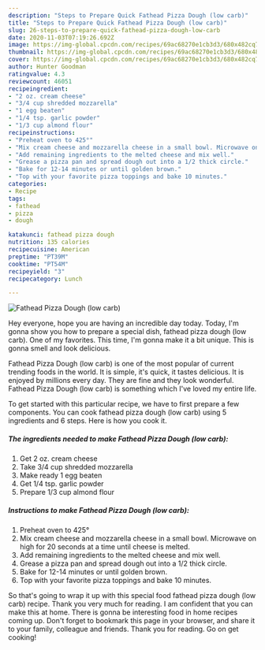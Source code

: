 ```yaml
---
description: "Steps to Prepare Quick Fathead Pizza Dough (low carb)"
title: "Steps to Prepare Quick Fathead Pizza Dough (low carb)"
slug: 26-steps-to-prepare-quick-fathead-pizza-dough-low-carb
date: 2020-11-03T07:19:26.692Z
image: https://img-global.cpcdn.com/recipes/69ac68270e1cb3d3/680x482cq70/fathead-pizza-dough-low-carb-recipe-main-photo.jpg
thumbnail: https://img-global.cpcdn.com/recipes/69ac68270e1cb3d3/680x482cq70/fathead-pizza-dough-low-carb-recipe-main-photo.jpg
cover: https://img-global.cpcdn.com/recipes/69ac68270e1cb3d3/680x482cq70/fathead-pizza-dough-low-carb-recipe-main-photo.jpg
author: Hunter Goodman
ratingvalue: 4.3
reviewcount: 46051
recipeingredient:
- "2 oz. cream cheese"
- "3/4 cup shredded mozzarella"
- "1 egg beaten"
- "1/4 tsp. garlic powder"
- "1/3 cup almond flour"
recipeinstructions:
- "Preheat oven to 425°"
- "Mix cream cheese and mozzarella cheese in a small bowl. Microwave on high for 20 seconds at a time until cheese is melted."
- "Add remaining ingredients to the melted cheese and mix well."
- "Grease a pizza pan and spread dough out into a 1/2 thick circle."
- "Bake for 12-14 minutes or until golden brown."
- "Top with your favorite pizza toppings and bake 10 minutes."
categories:
- Recipe
tags:
- fathead
- pizza
- dough

katakunci: fathead pizza dough 
nutrition: 135 calories
recipecuisine: American
preptime: "PT39M"
cooktime: "PT54M"
recipeyield: "3"
recipecategory: Lunch

---
```



![Fathead Pizza Dough (low carb)](https://img-global.cpcdn.com/recipes/69ac68270e1cb3d3/680x482cq70/fathead-pizza-dough-low-carb-recipe-main-photo.jpg)

Hey everyone, hope you are having an incredible day today. Today, I'm gonna show you how to prepare a special dish, fathead pizza dough (low carb). One of my favorites. This time, I'm gonna make it a bit unique. This is gonna smell and look delicious.



Fathead Pizza Dough (low carb) is one of the most popular of current trending foods in the world. It is simple, it's quick, it tastes delicious. It is enjoyed by millions every day. They are fine and they look wonderful. Fathead Pizza Dough (low carb) is something which I've loved my entire life.


To get started with this particular recipe, we have to first prepare a few components. You can cook fathead pizza dough (low carb) using 5 ingredients and 6 steps. Here is how you cook it.

<!--inarticleads1-->

##### The ingredients needed to make Fathead Pizza Dough (low carb):

1. Get 2 oz. cream cheese
1. Take 3/4 cup shredded mozzarella
1. Make ready 1 egg beaten
1. Get 1/4 tsp. garlic powder
1. Prepare 1/3 cup almond flour




<!--inarticleads2-->

##### Instructions to make Fathead Pizza Dough (low carb):

1. Preheat oven to 425°
1. Mix cream cheese and mozzarella cheese in a small bowl. Microwave on high for 20 seconds at a time until cheese is melted.
1. Add remaining ingredients to the melted cheese and mix well.
1. Grease a pizza pan and spread dough out into a 1/2 thick circle.
1. Bake for 12-14 minutes or until golden brown.
1. Top with your favorite pizza toppings and bake 10 minutes.




So that's going to wrap it up with this special food fathead pizza dough (low carb) recipe. Thank you very much for reading. I am confident that you can make this at home. There is gonna be interesting food in home recipes coming up. Don't forget to bookmark this page in your browser, and share it to your family, colleague and friends. Thank you for reading. Go on get cooking!
